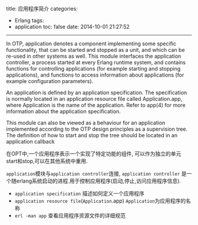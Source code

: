title: 应用程序简介
categories:
  - Erlang
tags:
  - application
toc: false
date: 2014-10-01 21:27:52
---


In OTP, application denotes a component implementing some specific functionality, that can be started and stopped as a unit, and which can be re-used in other systems as well. This module interfaces the application controller, a process started at every Erlang runtime system, and contains functions for controlling applications (for example starting and stopping applications), and functions to access information about applications (for example configuration parameters).

An application is defined by an application specification. The specification is normally located in an application resource file called Application.app, where Application is the name of the application. Refer to app(4) for more information about the application specification.

This module can also be viewed as a behaviour for an application implemented according to the OTP design principles as a supervision tree. The definition of how to start and stop the tree should be located in an application callback


在OPT中,一个应用程序表示一个实现了特定功能的组件, 可以作为独立的单元start和stop,可以在其他系统中重用.

`application`模块与`application controller`连接, `application controller` 是一个随erlang系统启动的进程.用于控制应用程序(启动,停止,访问应用程序信息).




- `application specification`
描述如何定义一个应用程序
- `application resource file`(`Application`.app)
`Application`为应用程序的名称
- `erl -man app`
查看应用程序资源文件的详细规范
